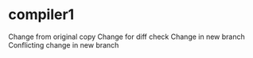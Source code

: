 # compiler1
Change from original copy
Change for diff check
Change in new branch
Conflicting change in new branch
